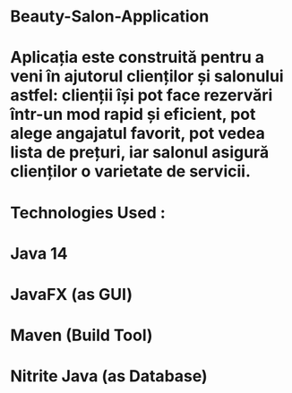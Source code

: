 # Beauty-Salon-Application
# Aplicația este construită pentru a veni în ajutorul clienților și salonului astfel: clienții își pot face rezervări într-un mod rapid și eficient, pot alege angajatul favorit, pot vedea lista de prețuri, iar salonul asigură clienților o varietate de servicii. 
# Technologies Used :
# Java 14
# JavaFX (as GUI)
# Maven (Build Tool)
# Nitrite Java (as Database)
